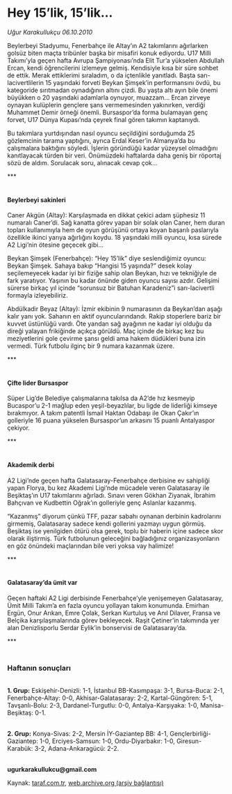 # Hey 15’lik, 15’lik...

*Uğur Karakullukçu 06.10.2010*

<div class="yazi"><p>Beylerbeyi Stadyumu, Fenerbahçe ile Altay’ın A2 takımlarını ağırlarken golsüz biten maçta tribünler başka bir misafiri konuk ediyordu. U17 Milli Takımı’yla geçen hafta Avrupa Şampiyonası’nda Elit Tur’a yükselen Abdullah Ercan, kendi öğrencilerini izlemeye gelmiş. Kendisiyle kısa bir süre sohbet de ettik. Merak ettiklerimi sıraladım, o da içtenlikle yanıtladı. Başta sarı-lacivertlilerin 15 yaşındaki forveti Beykan Şimşek’in performansını övdü, bu kategoride sırıtmadan oynadığının altını çizdi. Bu yaşta altı ayın bile önemi büyükken o 20 yaşındaki adamlarla oynuyor, muazzam... Ercan zirveye oynayan kulüplerin gençlere şans vermemesinden yakınırken, verdiği Muhammet Demir örneği önemli. Bursaspor’da forma bulamayan genç forvet, U17 Dünya Kupası’nda çeyrek final gören takımın kaptanıydı.</p>
<p>Bu takımlara yurtdışından nasıl oyuncu seçildiğini sorduğumda 25 gözlemcinin tarama yaptığını, ayrıca Erdal Keser’in Almanya’da bu çalışmalara baktığını söyledi. İşlerin göründüğü kadar yüzeysel olmadığını kanıtlayacak türden bir veri. Önümüzdeki haftalarda daha geniş bir röportaj sözü de aldım. Sorulacak soru, alınacak cevap çok...</p>
<p>***</p>
<h4><br/>Beylerbeyi sakinleri</h4>
<p>Caner Akgün (Altay): Karşılaşmada en dikkat çekici adam şüphesiz 11 numaralı Caner’di. Sağ kanatta görev yapan bir solak olan Caner, hem duran topları kullanımıyla hem de oyun görüşünü ortaya koyan başarılı paslarıyla özellikle ikinci yarıya ağırlığını koydu. 18 yaşındaki milli oyuncu, kısa sürede A2 Ligi’nin ötesine geçecek gibi...</p>
<p>Beykan Şimşek (Fenerbahçe): “Hey 15’lik” diye seslendiğimiz oyuncu: Beykan Şimşek. Sahaya bakıp “Hangisi 15 yaşında?” desek kolay seçilemeyecek kadar iyi bir fiziğe sahip olan Beykan, hızı ve tekniğiyle de fark yaratıyor. Yaşının bu kadar önünde giden oyuncu sayısı azdır. Gelişimi sürerse birkaç yıl içinde “sorunsuz bir Batuhan Karadeniz”i sarı-lacivertli formayla izleyebiliriz.</p>
<p>Abdülkadir Beyaz (Altay): İzmir ekibinin 9 numarasının da Beykan’dan aşağı kalır yanı yok. Sahanın en aktif oyuncularındandı. Rakip stoperlere bariz bir kuvvet üstünlüğü vardı. Öte yandan sağ ayağının ne kadar iyi olduğu da direği yalayan frikiğinde açıkça görüldü. Maç içinde de birkaç kez bu meziyetlerini gole çevirme şansı geldi ama hakem düdükleri buna izin vermedi. Türk futbolu ilginç bir 9 numara kazanmak üzere.</p>
<p>***</p>
<h4><br/>Çifte lider Bursaspor</h4>
<p>Süper Lig’de Belediye çalışmalarına takılsa da A2’de hız kesmeyip Bucaspor’u 2-1 mağlup eden yeşil-beyazlılar, bu ligde de liderliği kimseye bırakmıyor. A takım patentli İsmail Haktan Odabaşı ile Okan Çakır’ın golleriyle 16 puana yükselen Bursaspor’un arkasını 15 puanlı Antalyaspor çekiyor.</p>
<p>***</p>
<h4><br/>Akademik derbi</h4>
<p>A2 Ligi’nde geçen hafta Galatasaray-Fenerbahçe derbisine ev sahipliği yapan Florya, bu kez Akademi Ligi’nde mücadele veren Galatasaray ile Beşiktaş’ın U17 takımlarını ağırladı. Sınavı veren Gökhan Ziyanak, İbrahim Bahçıvan ve Kudbettin Oğrak’ın golleriyle genç Aslanlar kazanmış.</p>
<p>“Kazanmış” diyorum çünkü TFF, pazar sabahı oynanan derbinin kadrolarını girmemiş, Galatasaray sadece kendi gollerini yazmayı uygun görmüş. Beşiktaş ise yenilgiden ötürü olsa gerek, toplu bir haberin içine sadece skor olarak iliştirmiş. Türk futbolunun geleceğini bağladığınız organizasyonların en göz önündeki maçlarından bile veri yoksa vay halimize!</p>
<p>***</p>
<h4><br/>Galatasaray’da ümit var</h4>
<p>Geçen haftaki A2 Ligi derbisinde Fenerbahçe’yle yenişemeyen Galatasaray, Ümit Milli Takım’a en fazla oyuncu yollayan takım konumunda. Emirhan Ergün, Onur Arıkan, Emre Çolak, Serkan Kurtuluş ve Anıl Dilaver, Fransa ve Belçika karşılaşmalarında görev bekleyecek. Raşit Çetiner’in takımında yer alan Denizlisporlu Serdar Eylik’in bonservisi de Galatasaray’da. </p>
<p>***</p>
<h3><br/>Haftanın sonuçları</h3>
<p><b><br/>1. Grup:</b> Eskişehir-Denizli: 1-1, İstanbul BB-Kasımpaşa: 3-1, Bursa-Buca: 2-1, Fenerbahçe-Altay: 0-0, Akhisar-Galatasaray: 2-2, Kartal-Güngören: 5-1, Tavşanlı-Bolu: 2-3, Dardanel-Turgutlu: 0-0, Antalya-Karşıyaka: 1-0, Manisa-Beşiktaş: 0-1.</p>
<p><b><br/>2. Grup:</b> Konya-Sivas: 2-2, Mersin İY-Gaziantep BB: 4-1, Gençlerbirliği-Gaziantep: 1-0, Erciyes-Samsun: 1-0, Ordu-Diyarbakır: 1-0, Giresun-Karabük: 3-2, Adana-Ankaragücü: 2-2. </p>
<p><b><br/>ugurkarakullukcu@gmail.com</b></p></div>

Kaynak: [taraf.com.tr](http://www.taraf.com.tr:80/ugur-karakullukcu/makale-hey-15-lik-15-lik.htm), [web.archive.org (arşiv bağlantısı)](http://web.archive.org/web/20101008061653/http://www.taraf.com.tr:80/ugur-karakullukcu/makale-hey-15-lik-15-lik.htm)
